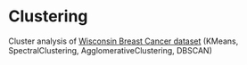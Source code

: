 # Clustering
Cluster analysis of [Wisconsin Breast Cancer dataset](https://archive.ics.uci.edu/ml/datasets/Breast+Cancer+Wisconsin+(Diagnostic)) (KMeans, SpectralClustering, AgglomerativeClustering, DBSCAN)
